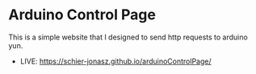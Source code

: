 # Arduino Control Page
This is a simple website that I designed to send http requests to arduino yun.

* LIVE: https://schier-jonasz.github.io/arduinoControlPage/